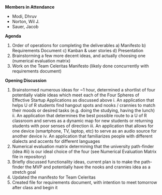 **Members in Attendance**

- Modi, Dhruv
- Norton, Wil J.
- Sauer, Jacob

**Agenda**

1. Order of operations for completing the deliverables
  a) Manifesto
  b) Requirements Document
  c) Kanban & user stories
  d) Presentation
2. Brainstorming a few more decent ideas, and actually choosing one (numerical evaluation matrix)
3. Work on the Team Celeritas Manifesto (likely done concurrently with requirements document)

**Opening Discussion**

1. Brainstormed numerous ideas for ~1 hour, determined a shortlist of four potentially viable ideas which meet each of the Four Spheres of Effective Startup Applications as discussed above
  i. An application that helps U of R students find hangout spots and nooks / crannies to match their moods or desired tasks (e.g. doing the studying, having the lunch)
  ii. An application that determines the best possible route to a U of R classroom and serves as a dynamic map for new students or returning students with poor senses of direction
  iii. An application that allows for one device (smartphone, TV, laptop, etc) to serve as an audio source for another device
  iv. An application that familiarizes people with different dialects and accents for different languages
2. Numerical evaluation matrix determining that the university path-finder (idea #ii) is our ideal choice of the four (see Numerical Evaluation Matrix file in repository)
3. Briefly discussed functionality ideas, current plan is to make the path-finder the MVP and potentially have the nooks and crannies idea as a stretch goal
4. Updated the manifesto for Team Celeritas
5. Created file for requirements document, with intention to meet tomorrow after class and begin it

